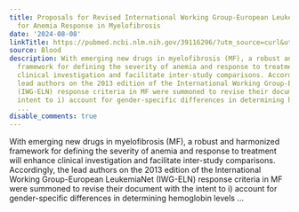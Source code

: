 ```yaml
---
title: Proposals for Revised International Working Group-European LeukemiaNet Criteria
  for Anemia Response in Myelofibrosis
date: '2024-08-08'
linkTitle: https://pubmed.ncbi.nlm.nih.gov/39116296/?utm_source=curl&utm_medium=rss&utm_campaign=journals&utm_content=7603509&fc=None&ff=20240809181135&v=2.18.0.post9+e462414
source: Blood
description: With emerging new drugs in myelofibrosis (MF), a robust and harmonized
  framework for defining the severity of anemia and response to treatment will enhance
  clinical investigation and facilitate inter-study comparisons. Accordingly, the
  lead authors on the 2013 edition of the International Working Group-European LeukemiaNet
  (IWG-ELN) response criteria in MF were summoned to revise their document with the
  intent to i) account for gender-specific differences in determining hemoglobin levels
  ...
disable_comments: true
---
```

With emerging new drugs in myelofibrosis (MF), a robust and harmonized framework for defining the severity of anemia and response to treatment will enhance clinical investigation and facilitate inter-study comparisons. Accordingly, the lead authors on the 2013 edition of the International Working Group-European LeukemiaNet (IWG-ELN) response criteria in MF were summoned to revise their document with the intent to i) account for gender-specific differences in determining hemoglobin levels ...